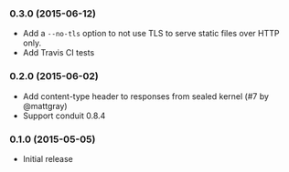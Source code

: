 ### 0.3.0 (2015-06-12)

* Add a `--no-tls` option to not use TLS to serve static files over HTTP only.
* Add Travis CI tests

### 0.2.0 (2015-06-02)

* Add content-type header to responses from sealed kernel (#7 by @mattgray)
* Support conduit 0.8.4

### 0.1.0 (2015-05-05)

* Initial release
